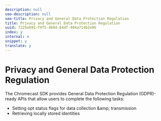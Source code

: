 ```yaml
---
description: null
seo-description: null
seo-title: Privacy and General Data Protection Regulation
title: Privacy and General Data Protection Regulation
uuid: 7225eb91-f9f5-469d-84df-404a714b2e96
index: y
internal: n
snippet: y
translate: y
---
```


# Privacy and General Data Protection Regulation

The Chromecast SDK provides General Data Protection Regulation (GDPR)-ready APIs that allow users to complete the following tasks:


* Setting opt status flags for data collection &amp;amp; transmission
* Retrieving locally stored identities

